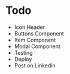 # Todo

- Icon Header
- Buttons Component
- Item Component
- Modal Component
- Testing
- Deploy
- Post on Linkedin